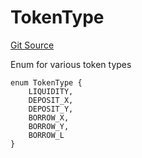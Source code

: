 # TokenType
[Git Source](https://github.com/Ammalgam-Protocol/core-v1/blob/6642ecf302d69320796403bcb5da0c96165f00bd/contracts/interfaces/tokens/IAmmalgamERC20Controller.sol)

Enum for various token types


```solidity
enum TokenType {
    LIQUIDITY,
    DEPOSIT_X,
    DEPOSIT_Y,
    BORROW_X,
    BORROW_Y,
    BORROW_L
}
```

